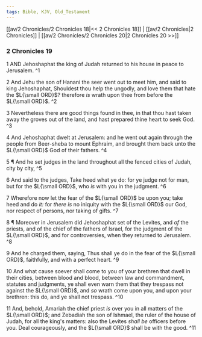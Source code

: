 ```yaml
---
tags: Bible, KJV, Old_Testament
---
```


[[av/2 Chronicles/2 Chronicles 18|<< 2 Chronicles 18]] | [[av/2 Chronicles|2 Chronicles]] | [[av/2 Chronicles/2 Chronicles 20|2 Chronicles 20 >>]]

### 2 Chronicles 19

1 AND Jehoshaphat the king of Judah returned to his house in peace to Jerusalem. ^1

2 And Jehu the son of Hanani the seer went out to meet him, and said to king Jehoshaphat, Shouldest thou help the ungodly, and love them that hate the $L{\small ORD}$? therefore _is_ wrath upon thee from before the $L{\small ORD}$. ^2

3 Nevertheless there are good things found in thee, in that thou hast taken away the groves out of the land, and hast prepared thine heart to seek God. ^3

4 And Jehoshaphat dwelt at Jerusalem: and he went out again through the people from Beer-sheba to mount Ephraim, and brought them back unto the $L{\small ORD}$ God of their fathers. ^4

5 ¶ And he set judges in the land throughout all the fenced cities of Judah, city by city, ^5

6 And said to the judges, Take heed what ye do: for ye judge not for man, but for the $L{\small ORD}$, who _is_ with you in the judgment. ^6

7 Wherefore now let the fear of the $L{\small ORD}$ be upon you; take heed and do _it:_ for _there_ _is_ no iniquity with the $L{\small ORD}$ our God, nor respect of persons, nor taking of gifts. ^7

8 ¶ Moreover in Jerusalem did Jehoshaphat set of the Levites, and _of_ the priests, and of the chief of the fathers of Israel, for the judgment of the $L{\small ORD}$, and for controversies, when they returned to Jerusalem. ^8

9 And he charged them, saying, Thus shall ye do in the fear of the $L{\small ORD}$, faithfully, and with a perfect heart. ^9

10 And what cause soever shall come to you of your brethren that dwell in their cities, between blood and blood, between law and commandment, statutes and judgments, ye shall even warn them that they trespass not against the $L{\small ORD}$, and _so_ wrath come upon you, and upon your brethren: this do, and ye shall not trespass. ^10

11 And, behold, Amariah the chief priest _is_ over you in all matters of the $L{\small ORD}$; and Zebadiah the son of Ishmael, the ruler of the house of Judah, for all the king's matters: also the Levites _shall_ _be_ officers before you. Deal courageously, and the $L{\small ORD}$ shall be with the good. ^11
